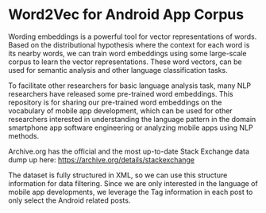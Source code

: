 # Word2Vec for Android App Corpus

Wording embeddings is a powerful tool for vector representations of words. Based on the distributional hypothesis where the context for each word is its nearby words, we can train word embeddings using some large-scale corpus to learn the vector representations. These word vectors, can be used for semantic analysis and other language classification tasks.

To facilitate other researchers for basic language analysis task, many NLP researchers have released some pre-trained word embeddings. This repository is for sharing our pre-trained word embeddings on the vocabulary of mobile app development, which can be used for other researchers interested in understanding the language pattern in the domain smartphone app software engineering or analyzing mobile apps using NLP methods.

Archive.org has the official and the most up-to-date Stack Exchange data dump up here:
https://archive.org/details/stackexchange

The dataset is fully structured in XML, so we can use this structure information for data filtering. Since we are only interested in the language of mobile app developments, we leverage the Tag information in each post to only select the Android related posts.
